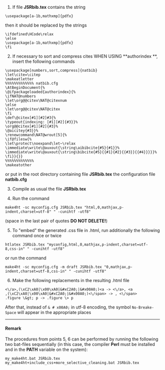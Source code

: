 1. If file **JSRbib.tex** contains the string

```
\usepackage[a-1b,mathxmp]{pdfx}
```

then it should be replaced by the strings

```
\ifdefined\HCode\relax
\else
\usepackage[a-1b,mathxmp]{pdfx}
\fi
```

2. If necessary to sort and compress cites WHEN USING **authorindex **, insert the following commands

```
\usepackage[numbers,sort,compress]{natbib}
\let\cite=\citep
\makeatletter
%%%%%%%%%%%%% natbib.cfg
\AtBeginDocument{%
\@ifpackageloaded{authorindex}{%
\ifNAT@numbers
\let\org@@citex\NAT@citexnum
\else
\let\org@@citex\NAT@citex
\fi
\def\@citex[#1][#2]#3{%
\typeout{indexing: [#1][#2]{#3}}%
\org@@citex[#1][#2]{#3}%
\@aicitey{#3}}%
\renewcommand\NAT@wrout[5]{%
\if@filesw{%
\let\protect\noexpand\let~\relax
\immediate\write\@auxout{\string\aibibcite{#5}{#1}}%
\immediate\write\@auxout{\string\bibcite{#5}{{#1}{#2}{{#3}}{{#4}}}}}%
\fi}}{}}
%%%%%%%%%%%%%
\makeatother
```

or put in the root directory containing file **JSRbib.tex** the configuration file **natbib.cfg** 

3. Compile as usual the file **JSRbib.tex**

4. Run the command

```
make4ht -sc myconfig.cfg JSRbib.tex "html,0,mathjax,p-indent,charset=utf-8" " -cunihtf -utf8"
```

(space in the last pair of quotes **DO NOT DELETE!**)

5. To "embed" the generated .css file in .html, run additionally the following command once or twice

```
htlatex JSRbib.tex "myconfig,html,0,mathjax,p-indent,charset=utf-8,css-in" " -cunihtf -utf8"
```

or run the command

```
make4ht -sc myconfig.cfg -m draft JSRbib.tex "0,mathjax,p-indent,charset=utf-8,css-in" " -cunihtf -utf8"
```

6. Make the following replacements in the resulting .html file

```
<\/a>,(\xC2\xA0|\x00\xA0|&#xC2A0;|&#x00A0;)<a -> <\/a>, <a
,(\xC2\xA0|\x00\xA0|&#xC2A0;|&#x00A0;)<\/span> -> , <\/span>
.figure \&gt; p -> .figure \> p
```

After that, instead of `& # x00A0;` in utf-8 encoding, the symbol `No-Breake-Space` will appear in the appropriate places 

---

#### Remark
The procedures from points 5, 6 can be performed by running the following two bat-files sequentially (in this case, the compiler **Perl** must be installed and in the **PATH** variable on the system):

```
my_make4ht.bat JSRbib.tex
my_make4ht+include_css+more_selective_cleaning.bat JSRbib.tex
```
